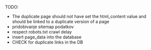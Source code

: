 

TODO:

- The duplicate page should not have set the html_content value and should be 
    linked to a duplicate version of a page
- pridobivanje sitemap podatkov
- respect robots.txt crawl delay
- insert page_data into the database
- CHECK for duplicate links in the DB
